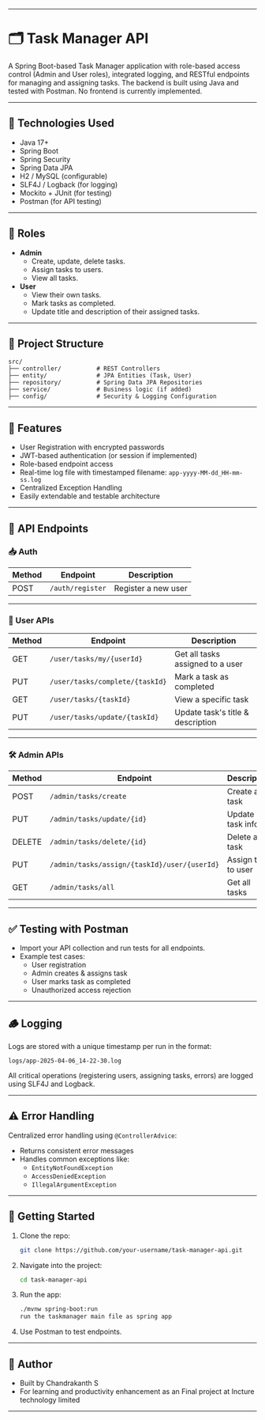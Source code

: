 
---

# 🗂️ Task Manager API

A Spring Boot-based Task Manager application with role-based access control (Admin and User roles), integrated logging, and RESTful endpoints for managing and assigning tasks. The backend is built using Java and tested with Postman. No frontend is currently implemented.

---

## 🔧 Technologies Used

- Java 17+
- Spring Boot
- Spring Security
- Spring Data JPA
- H2 / MySQL (configurable)
- SLF4J / Logback (for logging)
- Mockito + JUnit (for testing)
- Postman (for API testing)

---

## 🔐 Roles

- **Admin**
  - Create, update, delete tasks.
  - Assign tasks to users.
  - View all tasks.
- **User**
  - View their own tasks.
  - Mark tasks as completed.
  - Update title and description of their assigned tasks.

---

## 📂 Project Structure

```
src/
├── controller/          # REST Controllers
├── entity/              # JPA Entities (Task, User)
├── repository/          # Spring Data JPA Repositories
├── service/             # Business logic (if added)
├── config/              # Security & Logging Configuration
```

---

## 📌 Features

- User Registration with encrypted passwords
- JWT-based authentication (or session if implemented)
- Role-based endpoint access
- Real-time log file with timestamped filename: `app-yyyy-MM-dd_HH-mm-ss.log`
- Centralized Exception Handling
- Easily extendable and testable architecture

---

## 🔗 API Endpoints

### 📥 Auth

| Method | Endpoint           | Description              |
|--------|--------------------|--------------------------|
| POST   | `/auth/register`   | Register a new user      |

---

### 👤 User APIs

| Method | Endpoint                        | Description                                |
|--------|----------------------------------|--------------------------------------------|
| GET    | `/user/tasks/my/{userId}`       | Get all tasks assigned to a user           |
| PUT    | `/user/tasks/complete/{taskId}` | Mark a task as completed                   |
| GET    | `/user/tasks/{taskId}`          | View a specific task                       |
| PUT    | `/user/tasks/update/{taskId}`   | Update task's title & description          |

---

### 🛠️ Admin APIs

| Method | Endpoint                                      | Description                    |
|--------|-----------------------------------------------|--------------------------------|
| POST   | `/admin/tasks/create`                         | Create a task                  |
| PUT    | `/admin/tasks/update/{id}`                    | Update task info               |
| DELETE | `/admin/tasks/delete/{id}`                    | Delete a task                  |
| PUT    | `/admin/tasks/assign/{taskId}/user/{userId}`  | Assign task to user            |
| GET    | `/admin/tasks/all`                            | Get all tasks                  |

---

## ✅ Testing with Postman

- Import your API collection and run tests for all endpoints.
- Example test cases:
  - User registration
  - Admin creates & assigns task
  - User marks task as completed
  - Unauthorized access rejection

---

## 🪵 Logging

Logs are stored with a unique timestamp per run in the format:

```
logs/app-2025-04-06_14-22-30.log
```

All critical operations (registering users, assigning tasks, errors) are logged using SLF4J and Logback.

---

## ⚠️ Error Handling

Centralized error handling using `@ControllerAdvice`:
- Returns consistent error messages
- Handles common exceptions like:
  - `EntityNotFoundException`
  - `AccessDeniedException`
  - `IllegalArgumentException`

---

## 🚀 Getting Started

1. Clone the repo:
   ```bash
   git clone https://github.com/your-username/task-manager-api.git
   ```

2. Navigate into the project:
   ```bash
   cd task-manager-api
   ```

3. Run the app:
   ```bash
   ./mvnw spring-boot:run
   run the taskmanager main file as spring app
   ```

4. Use Postman to test endpoints.

---

## 👥 Author

- Built by Chandrakanth S
- For learning and productivity enhancement as an Final project at Incture technology limited

---
